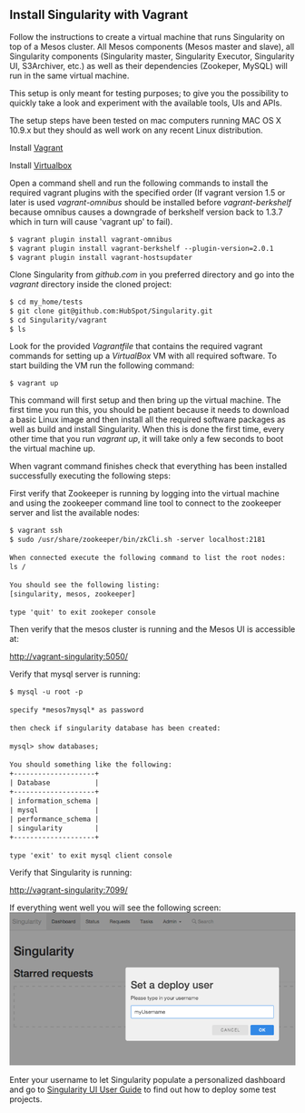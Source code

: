 ## Install Singularity with Vagrant
Follow the instructions to create a virtual machine that runs Singularity on top of a Mesos cluster. All Mesos components (Mesos master and slave), all Singularity components (Singularity master, Singularity Executor, Singularity UI, S3Archiver, etc.) as well as their dependencies (Zookeper, MySQL) will run in the same virtual machine.

This setup is only meant for testing purposes; to give you the possibility to quickly take a look and experiment with the available tools, UIs and APIs.

The setup steps have been tested on mac computers running MAC OS X 10.9.x but they should as well work on any recent Linux distribution.

Install [Vagrant](http://www.vagrantup.com/downloads.html)

Install [Virtualbox](https://www.virtualbox.org/wiki/Downloads)

Open a command shell and run the following commands to install the required vagrant plugins with the specified order (If vagrant version 1.5 or later is used *vagrant-omnibus* should be installed before *vagrant-berkshelf* because omnibus causes a downgrade of berkshelf version back to 1.3.7 which in turn will cause 'vagrant up' to fail).

```
$ vagrant plugin install vagrant-omnibus
$ vagrant plugin install vagrant-berkshelf --plugin-version=2.0.1
$ vagrant plugin install vagrant-hostsupdater
```

Clone Singularity from *github.com* in you preferred directory and go into the *vagrant* directory inside the cloned project:

```
$ cd my_home/tests
$ git clone git@github.com:HubSpot/Singularity.git
$ cd Singularity/vagrant
$ ls
```

Look for the provided *Vagrantfile* that contains the required vagrant commands for setting up a *VirtualBox* VM with all required software. To start building the VM run the following command: 

```
$ vagrant up
```

This command will first setup and then bring up the virtual machine. The first time you run this, you should be patient because it needs to download a basic Linux image and then install all the required software packages as well as build and install Singularity. When this is done the first time, every other time that you run *vagrant up*, it will take only a few seconds to boot the virtual machine up.

When vagrant command finishes check that everything has been installed successfully executing the following steps:

First verify that Zookeeper is running by logging into the virtual machine and using the zookeeper command line tool to connect to the zookeeper server and list the available nodes:
```
$ vagrant ssh
$ sudo /usr/share/zookeeper/bin/zkCli.sh -server localhost:2181

When connected execute the following command to list the root nodes:
ls /

You should see the following listing:
[singularity, mesos, zookeeper]

type 'quit' to exit zookeper console
```
 
Then verify that the mesos cluster is running and the Mesos UI is accessible at:

[http://vagrant-singularity:5050/](http://vagrant-singularity:5050/)

Verify that mysql server is running: 

```
$ mysql -u root -p

specify *mesos7mysql* as password

then check if singularity database has been created:

mysql> show databases;

You should something like the following:
+--------------------+
| Database           |
+--------------------+
| information_schema |
| mysql              |
| performance_schema |
| singularity        |
+--------------------+

type 'exit' to exit mysql client console
```

Verify that Singularity is running:

[http://vagrant-singularity:7099/](http://vagrant-singularity:7099/)

If everything went well you will see the following screen:
![Singularity UI first run](Docs/images/SingularityUI_First_Run.png)

Enter your username to let Singularity populate a personalized dashboard and go to [Singularity UI User Guide](Docs/Singularity_UI_User_Guide) to find out how to deploy some test projects.
